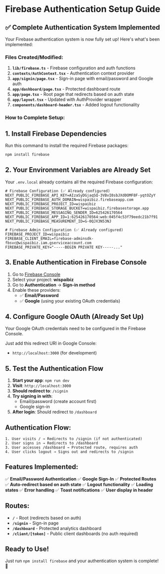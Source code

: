 # Firebase Authentication Setup Guide

## ✅ Complete Authentication System Implemented

Your Firebase authentication system is now fully set up! Here's what's been implemented:

### **Files Created/Modified:**

1. **`lib/firebase.ts`** - Firebase configuration and auth functions
2. **`contexts/AuthContext.tsx`** - Authentication context provider
3. **`app/signin/page.tsx`** - Sign-in page with email/password and Google auth
4. **`app/dashboard/page.tsx`** - Protected dashboard route
5. **`app/page.tsx`** - Root page that redirects based on auth state
6. **`app/layout.tsx`** - Updated with AuthProvider wrapper
7. **`components/dashboard-header.tsx`** - Added logout functionality

### **How to Complete Setup:**

## 1. Install Firebase Dependencies

Run this command to install the required Firebase packages:

```bash
npm install firebase
```

## 2. Your Environment Variables are Already Set

Your `.env.local` already contains all the required Firebase configuration:

```env
# Firebase Configuration (✅ Already configured)
NEXT_PUBLIC_FIREBASE_API_KEY=AIzaSyDGjaqSQ-3VBvI0sbJXd0OMF8F-yqtOZyY
NEXT_PUBLIC_FIREBASE_AUTH_DOMAIN=wispaibiz.firebaseapp.com
NEXT_PUBLIC_FIREBASE_PROJECT_ID=wispaibiz
NEXT_PUBLIC_FIREBASE_STORAGE_BUCKET=wispaibiz.firebasestorage.app
NEXT_PUBLIC_FIREBASE_MESSAGING_SENDER_ID=625426170564
NEXT_PUBLIC_FIREBASE_APP_ID=1:625426170564:web:045f4c53f79eedc21b7f91
NEXT_PUBLIC_FIREBASE_MEASUREMENT_ID=G-0QJX3N53NJ

# Firebase Admin Configuration (✅ Already configured)  
FIREBASE_PROJECT_ID=wispaibiz
FIREBASE_CLIENT_EMAIL=firebase-adminsdk-fbsvc@wispaibiz.iam.gserviceaccount.com
FIREBASE_PRIVATE_KEY="-----BEGIN PRIVATE KEY-----..."
```

## 3. Enable Authentication in Firebase Console

1. Go to [Firebase Console](https://console.firebase.google.com/)
2. Select your project: **wispaibiz**
3. Go to **Authentication** → **Sign-in method**
4. Enable these providers:
   - ✅ **Email/Password** 
   - ✅ **Google** (using your existing OAuth credentials)

## 4. Configure Google OAuth (Already Set Up)

Your Google OAuth credentials need to be configured in the Firebase Console.

Just add this redirect URI in Google Console:
- `http://localhost:3000` (for development)

## 5. Test the Authentication Flow

1. **Start your app**: `npm run dev`
2. **Visit**: `http://localhost:3000`
3. **Should redirect to**: `/signin`
4. **Try signing in with**:
   - Email/password (create account first)
   - Google sign-in
5. **After login**: Should redirect to `/dashboard`

## **Authentication Flow:**

```
1. User visits / → Redirects to /signin (if not authenticated)
2. User signs in → Redirects to /dashboard  
3. User accesses /dashboard → Protected route, requires auth
4. User clicks logout → Signs out and redirects to /signin
```

## **Features Implemented:**

✅ **Email/Password Authentication**
✅ **Google Sign-In** 
✅ **Protected Routes**
✅ **Auto-redirect based on auth state**
✅ **Logout functionality**
✅ **Loading states**
✅ **Error handling**
✅ **Toast notifications**
✅ **User display in header**

## **Routes:**

- **`/`** - Root (redirects based on auth)
- **`/signin`** - Sign-in page
- **`/dashboard`** - Protected analytics dashboard
- **`/client/[token]`** - Public client dashboards (no auth required)

## **Ready to Use!**

Just run `npm install firebase` and your authentication system is complete! 🚀